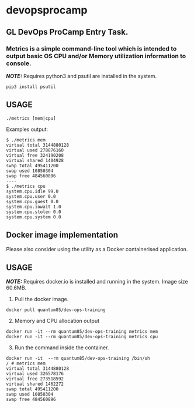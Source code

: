 # devopsprocamp
## GL DevOps ProCamp  Entry Task.

### Metrics is a simple command-line tool which is intended to output basic OS CPU and/or Memory utilization information to console.
***NOTE:*** Requires python3 and psutil are installed in the system.

```shell
pip3 install psutil
```
## USAGE
```shell
./metrics [mem|cpu]
```

Examples output:
```shell
$ ./metrics mem
virtual total 3144880128
virtual used 278876160
virtual free 324190208
virtual shared 1404928
swap total 495411200
swap used 10850304
swap free 484560896
----
$ ./metrics cpu
system.cpu.idle 99.0
system.cpu.user 0.0
system.cpu.guest 0.0
system.cpu.iowait 1.0
system.cpu.stolen 0.0
system.cpu.system 0.0
```

## Docker image implementation

Please also consider using the utility as a Docker containerised application.

## USAGE
***NOTE:***  Requires docker.io is installed and running in the system. Image size 60.6MB.
1. Pull the docker image.
```shell
docker pull quantum85/dev-ops-training
```
2. Memory and CPU allocation output

```shell
docker run -it --rm quantum85/dev-ops-training metrics mem
docker run -it --rm quantum85/dev-ops-training metrics cpu
```
3. Run the command inside the container.

```shell
docker run -it  --rm quantum85/dev-ops-training /bin/sh
/ # metrics mem
virtual total 3144880128
virtual used 326578176
virtual free 273518592
virtual shared 1462272
swap total 495411200
swap used 10850304
swap free 484560896
```
